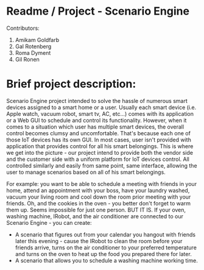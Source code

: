 Readme / Project - Scenario Engine
=========================
Contributors:
  1. Amikam Goldfarb
  2. Gal Rotenberg
  3. Roma Dyment
  4. Gil Ronen

Brief project description:
==========================
Scenario Engine project intended to solve the hassle of numerous smart devices assigned to a smart home or a user.
Usually each smart device (i.e. Apple watch, vacuum robot, smart tv, AC, etc...) comes with its application or a Web GUI to
schedule and control its functionality.
However, when it comes to a situation which user has multiple smart devices, the overall control becomes clumsy and uncomfortable.
That's because each one of those IoT devices has its own GUI.
In most cases, user isn't provided with application that provides control for all his smart belongings.
This is where we get into the picture - our project intend to provide both the vendor side and the customer side with
a uniform platform for IoT devices control.
All controlled similarly and easily from same point, same interface, allowing the user to manage scenarios based on all of his smart belongings.

For example: you want to be able to schedule a meeting with friends in your home, attend an appointment with your boss, have your laundry
washed, vacuum your living room and cool down the room prior meeting with your friends. Oh, and the cookies in the oven - you better don't forget to warm them up.
Seems impossible for just one person. BUT IT IS.
If your oven, washing machine, IRobot, and the air conditioner are connected to our Scenario Engine - you can create:
* A scenario that figures out from your calendar you hangout with friends later this evening - cause the IRobot to clean the room before your friends arrive, turns on the air conditioner to your preferred temperature and turns on the oven to heat up the food you prepared there for later.
* A scenario that allows you to schedule a washing machine working time.
